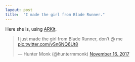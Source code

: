 ```yaml
---
layout: post
title:  "I made the girl from Blade Runner."
---
```


Here she is, using [ARKit](https://developer.apple.com/arkit/).

<blockquote class="twitter-tweet" data-lang="en"><p lang="en" dir="ltr">I just made the girl from Blade Runner, don’t @ me <a href="https://t.co/vSn6NQ6Ut8">pic.twitter.com/vSn6NQ6Ut8</a></p>&mdash; Hunter Monk (@huntermmonk) <a href="https://twitter.com/huntermmonk/status/930997334460153856?ref_src=twsrc%5Etfw">November 16, 2017</a></blockquote> <script async src="https://platform.twitter.com/widgets.js" charset="utf-8"></script> 

